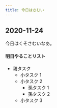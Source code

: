 ```yaml
---
title: 今日はさむい
---
```


## 2020-11-24

今日はくそさむいなあ。

#### 明日やることリスト

- 親タスク
  - 小タスク 1
  - 小タスク 2
    - 孫タスク 1
    - 孫タスク 2
  - 小タスク 3
